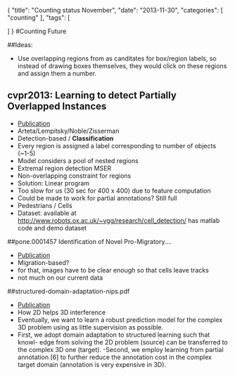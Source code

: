 {
  "title": "Counting status November",
  "date": "2013-11-30",
  "categories": [
   "counting"
  ],
  "tags": [
    
  ]
}
#Counting Future

##Ideas:
- Use overlapping regions from as canditates for box/region labels,
so instead of drawing boxes themselves, they would click on these regions and
assign them a number.

## cvpr2013: Learning to detect Partially Overlapped Instances 
- [Publication]({{urls.media}}/counting/cvpr2013.pdf)
- Arteta/Lempitsky/Noble/Zisserman
- Detection-based / **Classification**
- Every region is assigned a label corresponding to number of objects (~1-5)
- Model considers a pool of nested regions 
- Extremal region detection MSER
- Non-overlapping constraint for regions
- Solution: Linear program
- Too slow for us (30 sec for 400 x 400) due to feature computation
- Could be made to work for partial annotations? Still full
- Pedestrians / Cells
- Dataset: available at http://www.robots.ox.ac.uk/~vgg/research/cell_detection/ has matlab code and demo dataset

##pone.0001457 Identification of Novel Pro-Migratory....
- [Publication]({{urls.media}}/counting/journal.pone.0001457.pdf)
- Migration-based?
- for that, images have to be clear enough so that cells leave tracks
- not much on our current data

##structured-domain-adaptation-nips.pdf 
- [Publication]({{urls.media}}/counting/structured-domain-adaptation-nips.pdf)
- How 2D helps 3D interference
- Eventually, we want to learn a robust prediction model for the complex 3D problem using as little supervision as
possible. 
- First, we adopt domain adaptation to structured learning such that knowl-
edge from solving the 2D problem (source) can be transferred to the complex 3D one (target). 
-Second, we employ
learning from partial annotation [6] to further reduce the annotation cost in the complex target domain (annotation is
very expensive in 3D).



